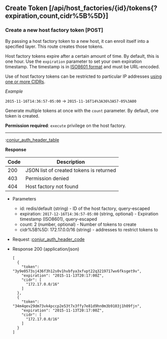 ## Create Token [/api/host_factories/{id}/tokens{?expiration,count,cidr%5B%5D}]

### Create a new host factory token [POST]

By passing a host factory token to a new host, it can enroll itself into a specified layer. 
This route creates those tokens.

Host factory tokens expire after a certain amount of time. By default, this is one hour. Use the
`expiration` parameter to set your own expiration timestamp. The timestamp is in 
[ISO8601 format](http://ruby-doc.org/stdlib-2.1.1/libdoc/time/rdoc/Time.html#class-Time-label-Converting+to+a+String)
and must be URL-encoded.

Use of host factory tokens can be restricted to particular IP addresses [using one or more CIDRs](https://developer.conjur.net/reference/services/host_factory/#cidr-restricted-tokens).

*Example*

`2015-11-16T14:36:57-05:00` -> `2015-11-16T14%3A36%3A57-05%3A00`

Generate multiple tokens at once with the `count` parameter. By default, one token is created.

**Permission required**: `execute` privilege on the host factory.

---

:[conjur_auth_header_table](partials/conjur_auth_header_table.md)

**Response**

|Code|Description|
|----|-----------|
|200|JSON list of created tokens is returned|
|403|Permission denied|
|404|Host factory not found|

+ Parameters
    + id: redis/default (string) - ID of the host factory, query-escaped
    + expiration: `2017-12-16T14:36:57-05:00` (string, optional) - Expiration timestamp (ISO8601), query-escaped
    + count: 2 (number, optional) - Number of tokens to create
    + cidr%5B%5D: 172.17.0.0/16 (string) - addresses to restrict tokens to

+ Request
    :[conjur_auth_header_code](partials/conjur_auth_header_code.md)

+ Response 200 (application/json)

    ```
    [
      {
        "token": "3y9e0573sj436f3h12s0v1hvbfya3xfvpt22q3219717wv6fksget9v",
        "expiration": "2015-11-13T20:17:00Z",
        "cidr": [
          "172.17.0.0/16"
        ]
      },
      {
        "token": "34m4qev29dm73vk4pccp2e53t7x3ffy7e81d9hn0m3b9103j1h09fjn",
        "expiration": "2015-11-13T20:17:00Z",
        "cidr": [
          "172.17.0.0/16"
        ]
      }
    ]
    ```
